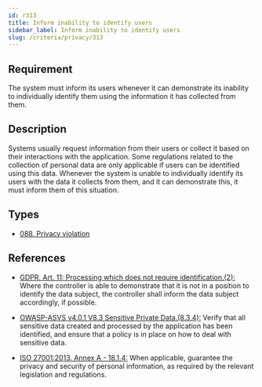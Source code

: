 ```yaml
---
id: r313
title: Inform inability to identify users
sidebar_label: Inform inability to identify users
slug: /criteria/privacy/313
---
```


## Requirement

The system must inform its users
whenever it can demonstrate its inability
to individually identify them
using the information
it has collected from them.

## Description

Systems usually request information
from their users or collect it based on
their interactions with the application.
Some regulations
related to the collection of personal data
are only applicable
if users can be identified
using this data.
Whenever the system
is unable to individually identify its users
with the data it collects from them,
and it can demonstrate this,
it must inform them of this situation.

## Types

- [088. Privacy violation](/types/088)

## References

- [GDPR. Art. 11: Processing which does not require identification.(2):](https://gdpr-info.eu/art-11-gdpr/)
Where the controller
is able to demonstrate that it is not in a position
to identify the data subject,
the controller shall inform the data subject accordingly,
if possible.

- [OWASP-ASVS v4.0.1 V8.3 Sensitive Private Data.(8.3.4):](https://owasp.org/www-pdf-archive/OWASP_Application_Security_Verification_Standard_4.0-en.pdf)
Verify that all sensitive data
created and processed by the application
has been identified,
and ensure that a policy is in place
on how to deal with sensitive data.

- [ISO 27001:2013. Annex A - 18.1.4:](https://www.iso.org/obp/ui/#iso:std:54534:en)
When applicable,
guarantee the privacy and security
of personal information,
as required by the relevant legislation
and regulations.
